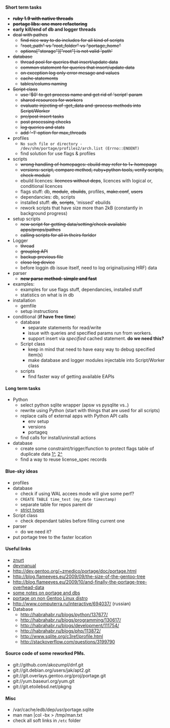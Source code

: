 #### Short term tasks
* ~~**ruby 1.9 with native threads**~~
* ~~**portage libs: one more refactoring**~~
* **early kill/end of db and logger threads**
* ~~deal with pathes~~
    + ~~find nice way to do includes for all kind of scripts~~
    + ~~"root_path" vs "root_folder" vs "portage_home"~~
    + ~~options["storage"]["root"] is not valid 'path'~~
* ~~database~~
    + ~~thread pool for queries that insert/update data~~
    + ~~common statement for queries that insert/update data~~
    + ~~on exception log only error mesage and values~~
    + ~~cache statements~~
    + ~~tables/colums naming~~
* ~~Script class~~
    + ~~use '$0' to get process name and get rid of 'script' param~~
    + ~~shared resources for workers~~
    + ~~evaluate injecting of :get_data and :process methods into Script/Worker~~
    + ~~pre/post insert tasks~~
    + ~~post processing checks~~
    + ~~log queries and stats~~
    + ~~add '-1' option for max_threads~~
* profiles
    + `No such file or directory - /dev/shm/portage/profiles2/arch.list (Errno::ENOENT)`
    + find solution for use flags & profiles
* scripts
    + ~~wrong handling of homepages: ebuild may refer to 1+ homepage~~
    + ~~versions: script, compare method, ruby+python tools, verify scripts, check module~~
    + ebuild licences: ~~licences without deps~~, licences with logical or, conditional licences
    + flags stuff: db, ~~module~~, ~~ebuilds~~, profiles, ~~make.conf~~, ~~users~~
    + dependancies: db, scripts
    + installed stuff: ~~db~~, ~~scripts~~, 'missed' ebuilds
    + rework scripts that have size more than 2kB (constantly in background progress)
* setup scripts
    + ~~new script for getting data/setting/check available apps/props/pathes~~
    + ~~calling scripts for all in theirs forlder~~
* Logger
    + ~~thread~~
    + ~~grouplog API~~
    + ~~backup previous file~~
    + ~~close log device~~
    + before loggin db issue itself, need to log original(using HRF) data
* parser
    * ~~**new parse method: simple and fast**~~
* examples:
    + examples for use flags stuff, dependancies, installed stuff
    + statistics on what is in db
* installation
    * gemfile
    * setup instructions
* conditional (**if have free time**)
    + database
        - separate statements for read/write
        - issue with queries and specified params run from workers.
        - support insert via *specified* cached statement. __do we need this?__
    + Script class
        - keep in mind that need to have easy way to debug specified item(s)
        - make database and logger modules injectable into Script/Worker class
    + scripts
        - find faster way of getting available EAPIs

#### Long term tasks
* Python
    + select python sqlite wrapper (apsw vs pysqlite vs..)
    + rewrite using Python (start with things that are used for all scripts)
    + replace calls of external apps with Python API calls
        - env setup
        - versions
        - portageq
    + find calls for install/uninstall actions
* database
    + create some constraint/trigger/function to protect flags table of duplicate data [1^](https://www.linux.org.ru/forum/development/8077477), [2^](http://stackoverflow.com/questions/10231338/)
    + find a way to reuse license_spec records

#### Blue-sky ideas
* profiles
* database
    + check if using WAL accees mode will give some perf?
    + ```CREATE TABLE time_test (my_date timestamp)```
    + separate table for repos parent dir
    + [strict types](http://stackoverflow.com/questions/2761563/sqlite-data-types)
* Script class
    + check dependant tables before filling current one
* parser
    * do we need it?
* put portage tree to the faster location

#### Useful links
* [znurt](http://znurt.org)
* [devmanual](http://devmanual.gentoo.org)
* http://dev.gentoo.org/~zmedico/portage/doc/portage.html
* http://blog.flameeyes.eu/2009/09/the-size-of-the-gentoo-tree
* http://blog.flameeyes.eu/2009/10/and-finally-the-portage-tree-overhead-data
* [some notes on portage and dbs](http://www.linux-archive.org/gentoo-alt/582446-rfc-changing-sys-apps-portage-python-api-use-eroot-instead-root-keys-portage-db-similar-map-objects.html)
* [portage on non Gentoo Linux distro](http://xanda.org/index.php?page=install-gentoo-portage-on-non-gentoo-distribution)
* http://www.computerra.ru/interactive/694037/ (russian)
* Database
    + http://habrahabr.ru/blogs/python/137677/
    + http://habrahabr.ru/blogs/programming/130617/
    + http://habrahabr.ru/blogs/development/111754/
    + http://habrahabr.ru/blogs/php/113872/
    + http://www.sqlite.org/c3ref/profile.html
    + http://stackoverflow.com/questions/3199790

#### Source code of some reworked PMs.
* git://github.com/akozumpl/dnf.git
* git://git.debian.org/users/jak/apt2.git
* git://git.overlays.gentoo.org/proj/portage.git
* git://yum.baseurl.org/yum.git
* git://git.etoilebsd.net/pkgng

#### Misc
* /var/cache/edb/dep/usr/portage.sqlite
* man man |col -bx > /tmp/man.txt
* check all soft links in ```/etc``` folder
